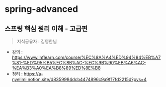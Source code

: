 # spring-advanced
## 스프링 핵심 원리 이해 - 고급편
> 지식공유자 : 김영한님
- 강의 : https://www.inflearn.com/course/%EC%8A%A4%ED%94%84%EB%A7%81-%ED%95%B5%EC%8B%AC-%EC%9B%90%EB%A6%AC-%EA%B3%A0%EA%B8%89%ED%8E%B8
- 정리 : https://a-nyelimi.notion.site/d8359984dcb4474896c9a9f17fd2215d?pvs=4
